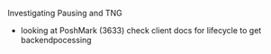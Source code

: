 Investigating Pausing and TNG

- looking at PoshMark (3633)
    check client docs for lifecycle to get backendpocessing 
